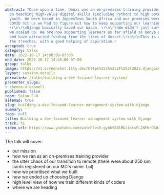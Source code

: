 ```yaml
---
abstract: "Once upon a time, Umuzi was an on-premises training provider. We focus
  on teaching high-value digital skills (including Python) to high potential underemployed
  youth. We were based in JeppesTown South Africa and our premises were... cosy. When
  COVID hit us we had to figure out how to keep supporting our learnings remotely.
  \r\n\r\nDjango basically saved our bacon. \r\n\r\nWe didn't just survive COVID,
  we scaled up. We are now supporting learners as far afield as Kenya and Nigeria
  and have attracted funding from the likes of Unicef.\r\n\r\nThis is a tale from
  the trenches, with a good helping of aspiration."
accepted: true
category: talks
date: 2022-10-17 14:00:00-07:00
end_date: 2022-10-17 14:45:00-07:00
group: talks
image: https://v1.screenshot.11ty.dev/https%253A%252F%252F2023.djangocon.eu%252Fpresenters%252Fsheena-oconnell%252F/opengraph/
layout: session-details
permalink: /talks/building-a-dev-focused-learner-system/
presenter_slugs:
- sheena-o-connell
published: false
room: Salon F-H
sitemap: true
slug: building-a-dev-focused-learner-management-system-with-django
summary: ''
tags: null
title: Building a dev-focused learner management system with Django
track: t1
video_url: https://www.youtube.com/watch?v=5-gybkYB3lM&list=PL2NFhrDSOxgUoF-4F2MdAFvOK1wOrNdqB
---
```


The talk will cover:
- our mission
- how we ran as an on-premises training provider
- the utter chaos of our transition to remote (there were about 250 sim cards registered on our MD's name. Lol)
- how we prioritised what we built
- how we ended up choosing Django
- high level view of how we train different kinds of coders
- where we are heading
